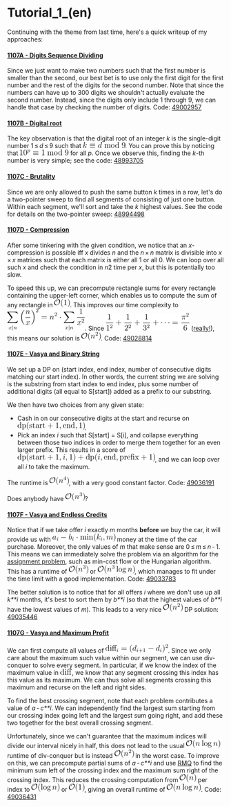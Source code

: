 # Tutorial_1_(en)

Continuing with the theme from last time, here's a quick writeup of my approaches:

#### [1107A - Digits Sequence Dividing](../problems/A._Digits_Sequence_Dividing.md "Educational Codeforces Round 59 (Rated for Div. 2)")

Since we just want to make two numbers such that the first number is smaller than the second, our best bet is to use only the first digit for the first number and the rest of the digits for the second number. Note that since the numbers can have up to 300 digits we shouldn't actually evaluate the second number. Instead, since the digits only include 1 through 9, we can handle that case by checking the number of digits. Code: [49002957](https://codeforces.com/contest/1107/submission/49002957 "Submission 49002957 by neal")

#### [1107B - Digital root](../problems/B._Digital_root.md "Educational Codeforces Round 59 (Rated for Div. 2)")

The key observation is that the digital root of an integer *k* is the single-digit number 1 ≤ *d* ≤ 9 such that ![](images/711f6e1186e3cd32ab2be88f0715c076c602ef3f.png). You can prove this by noticing that ![](images/312b55ca6a7c7c6fe8bba2ee005ce59903bc0c5d.png) for all *p*. Once we observe this, finding the *k*-th number is very simple; see the code: [48993705](https://codeforces.com/contest/1107/submission/48993705 "Submission 48993705 by neal")

#### [1107C - Brutality](../problems/C._Brutality.md "Educational Codeforces Round 59 (Rated for Div. 2)")

Since we are only allowed to push the same button *k* times in a row, let's do a two-pointer sweep to find all segments of consisting of just one button. Within each segment, we'll sort and take the *k* highest values. See the code for details on the two-pointer sweep: [48994498](https://codeforces.com/contest/1107/submission/48994498 "Submission 48994498 by neal")

#### [1107D - Compression](../problems/D._Compression.md "Educational Codeforces Round 59 (Rated for Div. 2)")

After some tinkering with the given condition, we notice that an *x*-compression is possible iff *x* divides *n* and the *n* × *n* matrix is divisible into *x* × *x* matrices such that each matrix is either all 1 or all 0. We can loop over all such *x* and check the condition in *n*2 time per *x*, but this is potentially too slow.

To speed this up, we can precompute rectangle sums for every rectangle containing the upper-left corner, which enables us to compute the sum of any rectangle in ![](images/34429d3fd71191b755681162f135c11209a37d16.png). This improves our time complexity to ![](images/c4657edf923e38fbcf3075e25be32710a4145ed6.png). Since ![](images/3c168375d55ac2cd3e25857a0c91fe92f6ef3cb2.png) ([really!](https://codeforces.com/https://en.wikipedia.org/wiki/Basel_problem)), this means our solution is ![](images/2ea07df0930018e7899f810e5f4842f0e6499e40.png). Code: [49028814](https://codeforces.com/contest/1107/submission/49028814 "Submission 49028814 by neal")

#### [1107E - Vasya and Binary String](../problems/E._Vasya_and_Binary_String.md "Educational Codeforces Round 59 (Rated for Div. 2)")

We set up a DP on (start index, end index, number of consecutive digits matching our start index). In other words, the current string we are solving is the substring from start index to end index, plus some number of additional digits (all equal to S[start]) added as a prefix to our substring.

We then have two choices from any given state:

 * Cash in on our consecutive digits at the start and recurse on ![](images/5530c302445edcc45b75f38b986c86eb94c57aaf.png).
* Pick an index *i* such that S[start] = S[i], and collapse everything between those two indices in order to merge them together for an even larger prefix. This results in a score of ![](images/7db9205883461ab1c98609d6f4d2b74d4a8c9fd5.png), and we can loop over all *i* to take the maximum.

The runtime is ![](images/52f5eb64c79099e50853c05d5eeed424185b604b.png), with a very good constant factor. Code: [49036191](https://codeforces.com/contest/1107/submission/49036191 "Submission 49036191 by neal")

Does anybody have ![](images/29165e38e9dc2f1300719e31f973634e704eef6c.png)?

#### [1107F - Vasya and Endless Credits](../problems/F._Vasya_and_Endless_Credits.md "Educational Codeforces Round 59 (Rated for Div. 2)")

Notice that if we take offer *i* exactly *m* months **before** we buy the car, it will provide us with ![](images/73821086e437b55594e89f74a83bb2153beecf8a.png) money at the time of the car purchase. Moreover, the only values of *m* that make sense are 0 ≤ *m* ≤ *n* - 1. This means we can immediately solve the problem via an algorithm for the [assignment problem](https://codeforces.com/https://en.wikipedia.org/wiki/Assignment_problem), such as min-cost flow or the Hungarian algorithm. This has a runtime of ![](images/29165e38e9dc2f1300719e31f973634e704eef6c.png) or ![](images/0aca4e31ea1d03a6c65bf59deb7b144628ff930d.png), which manages to fit under the time limit with a good implementation. Code: [49033783](https://codeforces.com/contest/1107/submission/49033783 "Submission 49033783 by neal")

The better solution is to notice that for all offers *i* where we don't use up all *k**i* months, it's best to sort them by *b**i* (so that the highest values of *b**i* have the lowest values of *m*). This leads to a very nice ![](images/2ea07df0930018e7899f810e5f4842f0e6499e40.png) DP solution: [49035446](https://codeforces.com/contest/1107/submission/49035446 "Submission 49035446 by neal")

#### [1107G - Vasya and Maximum Profit](../problems/G._Vasya_and_Maximum_Profit.md "Educational Codeforces Round 59 (Rated for Div. 2)")

We can first compute all values of ![](images/52b1856c112c7e636671e89f8d0bf5558f0b3a65.png). Since we only care about the maximum such value within our segment, we can use div-conquer to solve every segment. In particular, if we know the index of the maximum value in ![](images/b601db4a3289ccd8d57241c112b472f8c89a3e47.png), we know that any segment crossing this index has this value as its maximum. We can thus solve all segments crossing this maximum and recurse on the left and right sides.

To find the best crossing segment, note that each problem contributes a value of *a* - *c**i*. We can independently find the largest sum starting from our crossing index going left and the largest sum going right, and add these two together for the best overall crossing segment.

Unfortunately, since we can't guarantee that the maximum indices will divide our interval nicely in half, this does not lead to the usual ![](images/063033c13a9fdf5042f3bf7ddeb599f41195fe62.png) runtime of div-conquer but is instead ![](images/2ea07df0930018e7899f810e5f4842f0e6499e40.png) in the worst case. To improve on this, we can precompute partial sums of *a* - *c**i* and use [RMQ](https://codeforces.com/https://en.wikipedia.org/wiki/Range_minimum_query) to find the minimum sum left of the crossing index and the maximum sum right of the crossing index. This reduces the crossing computation from ![](images/92de30bfabf583a2c3a88f74b1d279cf6e3b0abf.png) per index to ![](images/5b2f815f09fbbfe4a43afff11d4a11ee3223401c.png) or ![](images/34429d3fd71191b755681162f135c11209a37d16.png), giving an overall runtime of ![](images/063033c13a9fdf5042f3bf7ddeb599f41195fe62.png). Code: [49036431](https://codeforces.com/contest/1107/submission/49036431 "Submission 49036431 by neal")

